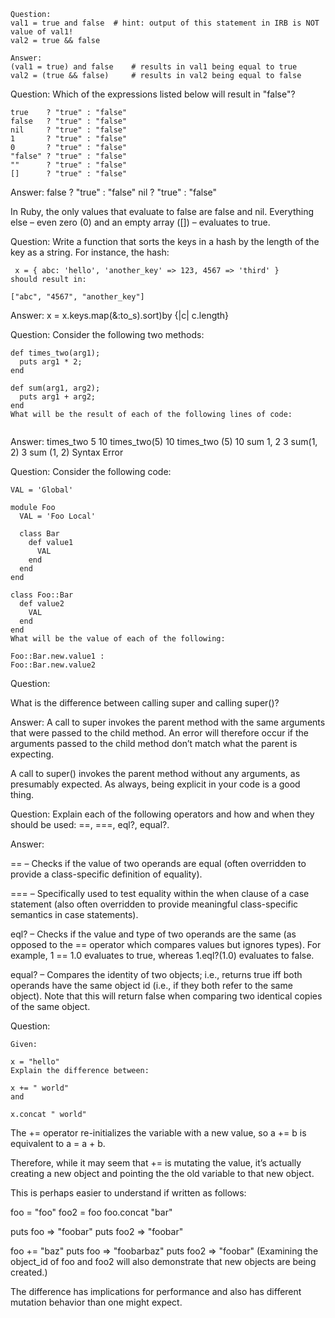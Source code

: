 ```
Question: 
val1 = true and false  # hint: output of this statement in IRB is NOT value of val1!
val2 = true && false

Answer:
(val1 = true) and false    # results in val1 being equal to true
val2 = (true && false)     # results in val2 being equal to false
```
Question:
Which of the expressions listed below will result in "false"?
```
true    ? "true" : "false"
false   ? "true" : "false"
nil     ? "true" : "false"
1       ? "true" : "false"
0       ? "true" : "false"
"false" ? "true" : "false"
""      ? "true" : "false"
[]      ? "true" : "false"
```
Answer: 
false   ? "true" : "false"
nil     ? "true" : "false"

In Ruby, the only values that evaluate to false are false and nil. Everything else – even zero (0) and an empty array ([]) – evaluates to true.

Question: Write a function that sorts the keys in a hash by the length of the key as a string. For instance, the hash:
```
 x = { abc: 'hello', 'another_key' => 123, 4567 => 'third' }
should result in:

["abc", "4567", "another_key"]
```
Answer: x = x.keys.map(&:to_s).sort)by {|c| c.length}


Question: 
Consider the following two methods:
```
def times_two(arg1);
  puts arg1 * 2;
end

def sum(arg1, arg2);
  puts arg1 + arg2;
end
What will be the result of each of the following lines of code:


```
Answer:
times_two 5 10
times_two(5) 10
times_two (5) 10
sum 1, 2  3
sum(1, 2) 3
sum (1, 2) Syntax Error



Question:
 Consider the following code:
```
VAL = 'Global'
 
module Foo
  VAL = 'Foo Local'
 
  class Bar
    def value1
      VAL
    end
  end
end
 
class Foo::Bar
  def value2
    VAL
  end
end
What will be the value of each of the following:

Foo::Bar.new.value1 : 
Foo::Bar.new.value2
```

Question:

What is the difference between calling super and calling super()?

Answer:
A call to super invokes the parent method with the same arguments that were passed to the child method. An error will therefore occur if the arguments passed to the child method don’t match what the parent is expecting.

A call to super() invokes the parent method without any arguments, as presumably expected. As always, being explicit in your code is a good thing.

Question: 
Explain each of the following operators and how and when they should be used: ==, ===, eql?, equal?.

Answer: 

== – Checks if the value of two operands are equal (often overridden to provide a class-specific definition of equality).

=== – Specifically used to test equality within the when clause of a case statement (also often overridden to provide meaningful class-specific semantics in case statements).

eql? – Checks if the value and type of two operands are the same (as opposed to the == operator which compares values but ignores types). For example, 1 == 1.0 evaluates to true, whereas 1.eql?(1.0) evaluates to false.

equal? – Compares the identity of two objects; i.e., returns true iff both operands have the same object id (i.e., if they both refer to the same object). Note that this will return false when comparing two identical copies of the same object.


Question:
 ```
 Given:

x = "hello"
Explain the difference between:

x += " world"
and

x.concat " world"
```
The += operator re-initializes the variable with a new value, so a += b is equivalent to a = a + b.

Therefore, while it may seem that += is mutating the value, it’s actually creating a new object and pointing the the old variable to that new object.

This is perhaps easier to understand if written as follows:

foo = "foo"
foo2 = foo
foo.concat "bar"

puts foo
=> "foobar"
puts foo2
=> "foobar"

foo += "baz"
puts foo
=> "foobarbaz"
puts foo2
=> "foobar"
(Examining the object_id of foo and foo2 will also demonstrate that new objects are being created.)

The difference has implications for performance and also has different mutation behavior than one might expect.


